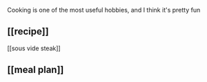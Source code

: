 Cooking is one of the most useful hobbies, and I think it's pretty fun

## [[recipe]]
[[sous vide steak]]
## [[meal plan]]